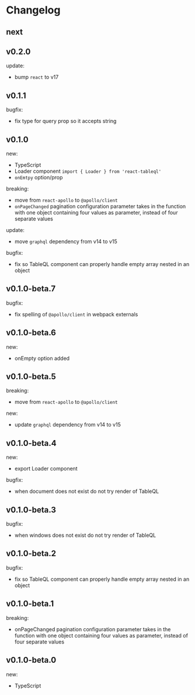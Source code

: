# Changelog

## next

## v0.2.0

update:

- bump `react` to v17

## v0.1.1

bugfix:

- fix type for query prop so it accepts string

## v0.1.0

new:

- TypeScript
- Loader component `import { Loader } from 'react-tableql'`
- `onEmtpy` option/prop

breaking:

- move from `react-apollo` to `@apollo/client`
- `onPageChanged` pagination configuration parameter takes in the function with one object containing four values as parameter, instead of four separate values

update:

- move `graphql` dependency from v14 to v15

bugfix:

- fix so TableQL component can properly handle empty array nested in an object

## v0.1.0-beta.7

bugfix:

- fix spelling of `@apollo/client` in webpack externals

## v0.1.0-beta.6

new:

- onEmpty option added

## v0.1.0-beta.5

breaking:

- move from `react-apollo` to `@apollo/client`

new:

- update `graphql` dependency from v14 to v15

## v0.1.0-beta.4

new:

- export Loader component

bugfix:

- when document does not exist do not try render of TableQL

## v0.1.0-beta.3

bugfix:

- when windows does not exist do not try render of TableQL

## v0.1.0-beta.2

bugfix:

- fix so TableQL component can properly handle empty array nested in an object

## v0.1.0-beta.1

breaking:

- onPageChanged pagination configuration parameter takes in the function with one object containing four values as parameter, instead of four separate values

## v0.1.0-beta.0

new:

- TypeScript
